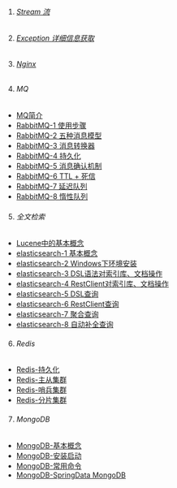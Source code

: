 1. ###### [Stream 流][stream]    
2. ###### [Exception 详细信息获取][exception]    
3. ###### [Nginx][nginx]

4. ###### MQ
-  [MQ简介][mq]
-  [RabbitMQ-1 使用步骤][rabbitmq1]
-  [RabbitMQ-2 五种消息模型][rabbitmq2]
-  [RabbitMQ-3 消息转换器][rabbitmq3]
-  [RabbitMQ-4 持久化][rabbitmq4]
-  [RabbitMQ-5 消息确认机制][rabbitmq5]
-  [RabbitMQ-6 TTL + 死信][rabbitmq6]
-  [RabbitMQ-7 延迟队列][rabbitmq7]
-  [RabbitMQ-8 惰性队列][rabbitmq8]

 
5. ###### 全文检索
-  [Lucene中的基本概念][lucene]
-  [elasticsearch-1 基本概念][es1]
-  [elasticsearch-2 Windows下环境安装][es2]
-  [elasticsearch-3 DSL语法对索引库、文档操作][es3]
-  [elasticsearch-4 RestClient对索引库、文档操作][es4]
-  [elasticsearch-5 DSL查询][es5]
-  [elasticsearch-6 RestClient查询][es6]
-  [elasticsearch-7 聚合查询][es7]
-  [elasticsearch-8 自动补全查询][es8]


6. ###### Redis
-  [Redis-持久化][redis1]
-  [Redis-主从集群][redis2]
-  [Redis-哨兵集群][redis3]
-  [Redis-分片集群][redis4]

7. ###### MongoDB
-  [MongoDB-基本概念][mongodb1]
-  [MongoDB-安装启动][mongodb2]
-  [MongoDB-常用命令][mongodb3]
-  [MongoDB-SpringData MongoDB][mongodb4]





[mongodb4]: https://fgq233.github.io/md/java/mongodb4
[mongodb3]: https://fgq233.github.io/md/java/mongodb3
[mongodb1]: https://fgq233.github.io/md/java/mongodb1
[mongodb2]: https://fgq233.github.io/md/java/mongodb2
[nginx]: https://fgq233.github.io/md/java/nginx
[redis1]: https://fgq233.github.io/md/java/redis1
[redis2]: https://fgq233.github.io/md/java/redis2
[redis3]: https://fgq233.github.io/md/java/redis3
[redis4]: https://fgq233.github.io/md/java/redis4
[stream]: https://fgq233.github.io/md/java/stream
[exception]: https://fgq233.github.io/md/java/exception
[mq]: https://fgq233.github.io/md/java/mq
[rabbitmq1]: https://fgq233.github.io/md/java/rabbitmq1
[rabbitmq2]: https://fgq233.github.io/md/java/rabbitmq2
[rabbitmq3]: https://fgq233.github.io/md/java/rabbitmq3
[rabbitmq4]: https://fgq233.github.io/md/java/rabbitmq4
[rabbitmq5]: https://fgq233.github.io/md/java/rabbitmq5
[rabbitmq6]: https://fgq233.github.io/md/java/rabbitmq6
[rabbitmq7]: https://fgq233.github.io/md/java/rabbitmq7
[rabbitmq8]: https://fgq233.github.io/md/java/rabbitmq8
[lucene]: https://fgq233.github.io/md/java/lucene
[es1]: https://fgq233.github.io/md/java/es1
[es2]: https://fgq233.github.io/md/java/es2
[es3]: https://fgq233.github.io/md/java/es3
[es4]: https://fgq233.github.io/md/java/es4
[es5]: https://fgq233.github.io/md/java/es5
[es6]: https://fgq233.github.io/md/java/es6
[es7]: https://fgq233.github.io/md/java/es7
[es8]: https://fgq233.github.io/md/java/es8
